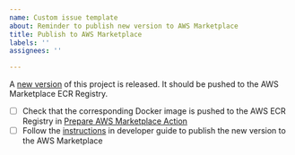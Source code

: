 ```yaml
---
name: Custom issue template
about: Reminder to publish new version to AWS Marketplace
title: Publish to AWS Marketplace
labels: ''
assignees: ''

---
```


A [new version](https://github.com/exasol/glue-connector/releases) of this project is released. It should be pushed to the AWS Marketplace ECR Registry.

- [ ] Check that the corresponding Docker image is pushed to the AWS ECR Registry in [Prepare AWS Marketplace Action](workflows/prepare_aws_marketplace_release.yml)
- [ ] Follow the [instructions](https://github.com/exasol/glue-connector/blob/main/doc/developers_guide/developers_guide.md#publishing-the-connector-to-aws-marketplace) in developer guide to publish the new version to the AWS Marketplace
